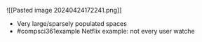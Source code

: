![[Pasted image 20240424172241.png]]
- Very large/sparsely populated spaces
- #compsci361example Netflix example: not every user watche